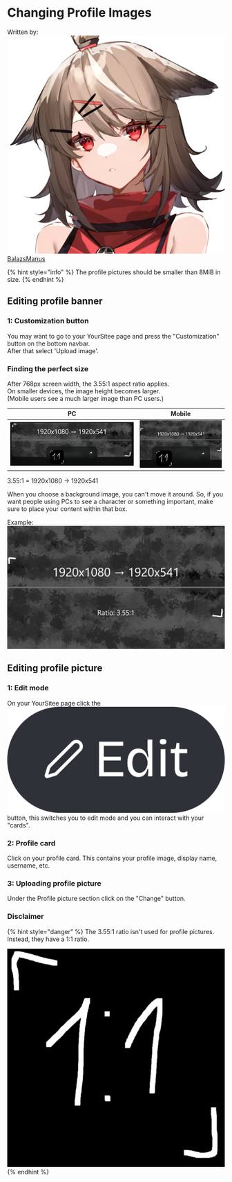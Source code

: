 # Changing Profile Images

Written by: [<img src="../.gitbook/assets/image (22).png" alt="" data-size="line"> BalazsManus](../about/contributors.md#balazs)

{% hint style="info" %}
The profile pictures should be smaller than 8MiB in size.
{% endhint %}

## Editing profile banner

### 1: Customization button

You may want to go to your YourSitee page and press the "Customization" button on the bottom navbar.\
After that select 'Upload image'.

### Finding the perfect size

After 768px screen width, the 3.55:1 aspect ratio applies.\
On smaller devices, the image height becomes larger.\
(Mobile users see a much larger image than PC users.)

|                    PC                   |                                Mobile                                |
| :-------------------------------------: | :------------------------------------------------------------------: |
| ![](<../.gitbook/assets/size1 (1).png>) | <img src="../.gitbook/assets/size2.png" alt="" data-size="original"> |

3.55:1 = 1920x1080 → 1920x541

When you choose a background image, you can't move it around. So, if you want people using PCs to see a character or something important, make sure to place your content within that box.

Example:\
![](../.gitbook/assets/bg.png)

## Editing profile picture

### 1: Edit mode

On your YourSitee page click the <img src="../.gitbook/assets/Edit Button (1).png" alt="" data-size="line"> button, this switches you to edit mode and you can interact with your "cards".

### 2: Profile card

Click on your profile card. This contains your profile image, display name, username, etc.

### 3: Uploading profile picture

Under the Profile picture section click on the "Change" button.

### Disclaimer

{% hint style="danger" %}
The 3.55:1 ratio isn't used for profile pictures. Instead, they have a 1:1 ratio.

![](<../.gitbook/assets/pfp (1).png>)
{% endhint %}

